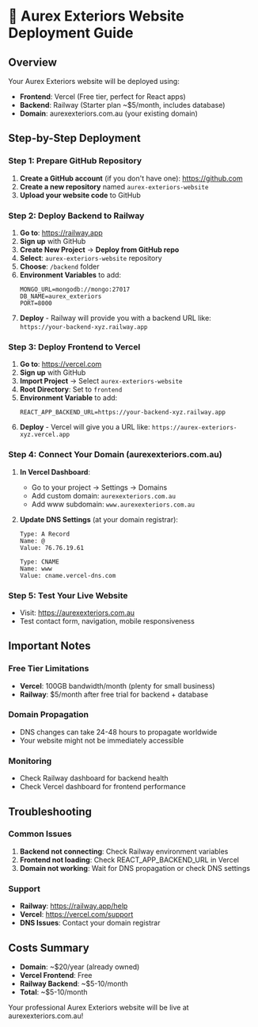 # 🚀 Aurex Exteriors Website Deployment Guide

## Overview
Your Aurex Exteriors website will be deployed using:
- **Frontend**: Vercel (Free tier, perfect for React apps)
- **Backend**: Railway (Starter plan ~$5/month, includes database)
- **Domain**: aurexexteriors.com.au (your existing domain)

## Step-by-Step Deployment

### Step 1: Prepare GitHub Repository
1. **Create a GitHub account** (if you don't have one): https://github.com
2. **Create a new repository** named `aurex-exteriors-website`
3. **Upload your website code** to GitHub

### Step 2: Deploy Backend to Railway
1. **Go to**: https://railway.app
2. **Sign up** with GitHub
3. **Create New Project** → **Deploy from GitHub repo**
4. **Select**: `aurex-exteriors-website` repository
5. **Choose**: `/backend` folder
6. **Environment Variables** to add:
   ```
   MONGO_URL=mongodb://mongo:27017
   DB_NAME=aurex_exteriors
   PORT=8000
   ```
7. **Deploy** - Railway will provide you with a backend URL like:
   `https://your-backend-xyz.railway.app`

### Step 3: Deploy Frontend to Vercel
1. **Go to**: https://vercel.com
2. **Sign up** with GitHub
3. **Import Project** → Select `aurex-exteriors-website`
4. **Root Directory**: Set to `frontend`
5. **Environment Variable** to add:
   ```
   REACT_APP_BACKEND_URL=https://your-backend-xyz.railway.app
   ```
6. **Deploy** - Vercel will give you a URL like:
   `https://aurex-exteriors-xyz.vercel.app`

### Step 4: Connect Your Domain (aurexexteriors.com.au)
1. **In Vercel Dashboard**:
   - Go to your project → Settings → Domains
   - Add custom domain: `aurexexteriors.com.au`
   - Add www subdomain: `www.aurexexteriors.com.au`

2. **Update DNS Settings** (at your domain registrar):
   ```
   Type: A Record
   Name: @
   Value: 76.76.19.61

   Type: CNAME
   Name: www
   Value: cname.vercel-dns.com
   ```

### Step 5: Test Your Live Website
- Visit: https://aurexexteriors.com.au
- Test contact form, navigation, mobile responsiveness

## Important Notes

### Free Tier Limitations
- **Vercel**: 100GB bandwidth/month (plenty for small business)
- **Railway**: $5/month after free trial for backend + database

### Domain Propagation
- DNS changes can take 24-48 hours to propagate worldwide
- Your website might not be immediately accessible

### Monitoring
- Check Railway dashboard for backend health
- Check Vercel dashboard for frontend performance

## Troubleshooting

### Common Issues
1. **Backend not connecting**: Check Railway environment variables
2. **Frontend not loading**: Check REACT_APP_BACKEND_URL in Vercel
3. **Domain not working**: Wait for DNS propagation or check DNS settings

### Support
- **Railway**: https://railway.app/help
- **Vercel**: https://vercel.com/support
- **DNS Issues**: Contact your domain registrar

## Costs Summary
- **Domain**: ~$20/year (already owned)
- **Vercel Frontend**: Free
- **Railway Backend**: ~$5-10/month
- **Total**: ~$5-10/month

Your professional Aurex Exteriors website will be live at aurexexteriors.com.au!